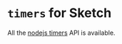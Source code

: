 # `timers` for Sketch

All the [nodejs timers](https://nodejs.org/api/timers.html) API is available.
